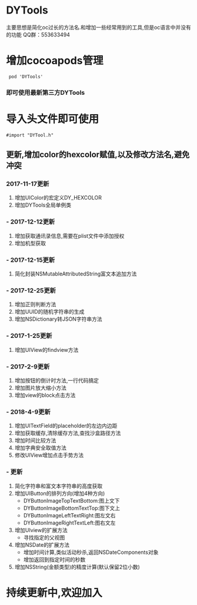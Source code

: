 # DYTools
主要思想是简化oc过长的方法名.和增加一些经常用到的工具,但是oc语言中并没有的功能
QQ群：553633494
# 增加cocoapods管理
```
 pod 'DYTools'
```
### 即可使用最新第三方DYTools

# 导入头文件即可使用 
```apple js
#import "DYTool.h"
```
## 更新,增加color的hexcolor赋值,以及修改方法名,避免冲突

### 2017-11-17更新
1. 增加UIColor的宏定义DY_HEXCOLOR
2. 增加DYTools全局单例类

### - 2017-12-12更新
1. 增加获取通讯录信息,需要在plist文件中添加授权
2. 增加机型获取

### - 2017-12-15更新
1. 简化封装NSMutableAttributedString富文本追加方法

### - 2017-12-25更新
1. 增加正则判断方法
2. 增加UUID的随机字符串的生成
3. 增加NSDictionary转JSON字符串方法

### - 2017-1-25更新
1. 增加UIView的findview方法

### - 2017-2-9更新
1. 增加按钮的倒计时方法,一行代码搞定
2. 增加图片放大缩小方法
3. 增加view的block点击方法

### - 2018-4-9更新
1. 增加UITextField的placeholder的左边内边距
2. 增加获取缓存,清除缓存方法,查找沙盒路径方法
3. 增加时间比较方法
4. 增加字典安全取值方法
5. 修改UIView增加点击手势方法

### - 更新
1. 简化字符串和富文本字符串的高度获取
2. 增加UIButton的排列方向(增加4种方向)
	- DYButtonImageTopTextBottom:图上文下
	- DYButtonImageBottomTextTop:图下文上
	- DYButtonImageLeftTextRight:图左文右
	- DYButtonImageRightTextLeft:图右文左
3. 增加UIview的扩展方法
	- 寻找指定的父视图
4. 增加NSDate的扩展方法 
	- 增加时间计算,类似活动秒杀,返回NSDateComponents对象
	- 增加返回到指定时间的秒数
5. 增加NSString(金额类型)的精度计算(默认保留2位小数)

# 持续更新中,欢迎加入
